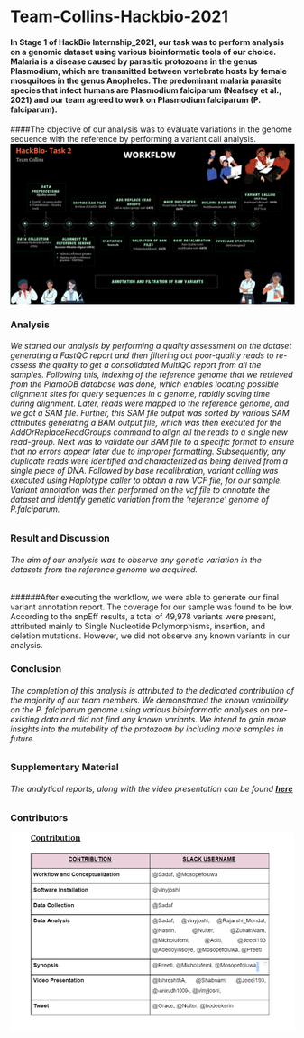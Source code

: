 # Team-Collins-Hackbio-2021
#### In Stage 1 of HackBio Internship_2021, our task was to perform analysis on a genomic dataset using various bioinformatic tools of our choice. Malaria is a disease caused by parasitic protozoans in the genus Plasmodium, which are transmitted between vertebrate hosts by female mosquitoes in the genus Anopheles. The predominant malaria parasite species that infect humans are Plasmodium falciparum (Neafsey et al., 2021) and our team agreed to work on Plasmodium falciparum (P. falciparum). 
####The objective of our analysis was to evaluate variations in the genome sequence with the reference by performing a variant call analysis.
![This is an image of the workflow.](https://github.com/Jeeel-03/Team-Collins-Hackbio-2021/blob/main/Workflow%20for%20ppt.png)
### **Analysis**
###### We started our analysis by performing a quality assessment on the dataset generating a *FastQC report* and then *filtering out poor-quality reads* to re-assess the quality to get a *consolidated MultiQC report* from all the samples. Following this, indexing of the reference genome that we retrieved from the PlamoDB database was done, which enables locating possible alignment sites for query sequences in a genome, rapidly saving time during alignment. Later, *reads were mapped to the reference genome*, and we got a SAM file. Further, this SAM file output was sorted by various  SAM attributes generating a BAM output file, which was then executed for the AddOrReplaceReadGroups command to align all the reads to a single new read-group. Next was to validate our BAM file to a specific format to ensure that no errors appear later due to improper formatting. Subsequently, any duplicate reads were identified and characterized as being derived from a single piece of DNA. Followed by base recalibration, variant calling was executed using Haplotype caller to obtain a raw VCF file, for our sample. Variant annotation was then performed on the vcf file to annotate the dataset and identify genetic variation from the ‘reference’ genome of P.falciparum. 
### **Result and Discussion**
###### *The aim of our analysis was to observe any genetic variation in the datasets from the reference genome we acquired.* 
######After executing the workflow, we were able to generate our final variant annotation report. The coverage for our sample was found to be low. According to the snpEff results, a total of 49,978 variants were present, attributed mainly to Single Nucleotide Polymorphisms, insertion, and deletion mutations. However, we did not observe any known variants in our analysis.
### **Conclusion**
###### The completion of this analysis is attributed to the dedicated contribution of the majority of our team members. We demonstrated the known variability on the P. falciparum genome using various bioinformatic analyses on pre-existing data and did not find any known variants. We intend to gain more insights into the mutability of the protozoan by including more samples in future.
### **Supplementary Material**
###### The analytical reports, along with the video presentation can be found **[here](https://drive.google.com/drive/folders/13u9ccqQPkFebHx3KLLZBI0ypEUMAHoxP?usp=sharing)** 
### **Contributors**
![This is an image of the Contributors.](https://github.com/Jeeel-03/Team-Collins-Hackbio-2021/blob/main/Contributions.png)
